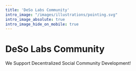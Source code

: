```yaml
---
title: 'DeSo Labs Community'
intro_image: "/images/illustrations/pointing.svg"
intro_image_absolute: true
intro_image_hide_on_mobile: true
---
```


# DeSo Labs Community

We Support Decentralized Social Community Development!
